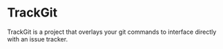 # TrackGit

TrackGit is a project that overlays your git commands to interface directly with an issue tracker. 
